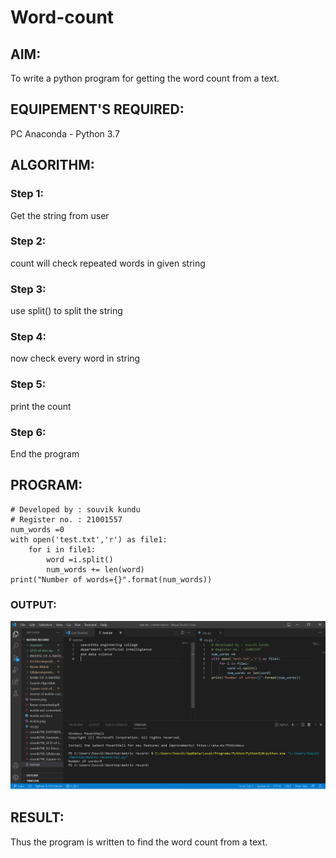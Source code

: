 # Word-count
## AIM:
To write a python program for getting the word count from a text.
## EQUIPEMENT'S REQUIRED: 
PC
Anaconda - Python 3.7
## ALGORITHM: 
### Step 1:

Get the string from user

### Step 2: 

 count will check repeated words in given string

### Step 3: 

use split() to split the string

### Step 4: 

now check every word in string

### Step 5: 

print the count

### Step 6:

End the program

## PROGRAM:
~~~
# Developed by : souvik kundu
# Register no. : 21001557
num_words =0
with open('test.txt','r') as file1:
    for i in file1:
        word =i.split()
        num_words += len(word)
print("Number of words={}".format(num_words))

~~~

### OUTPUT:
![git logo](gh.png)


## RESULT:
Thus the program is written to find the word count from a text.
